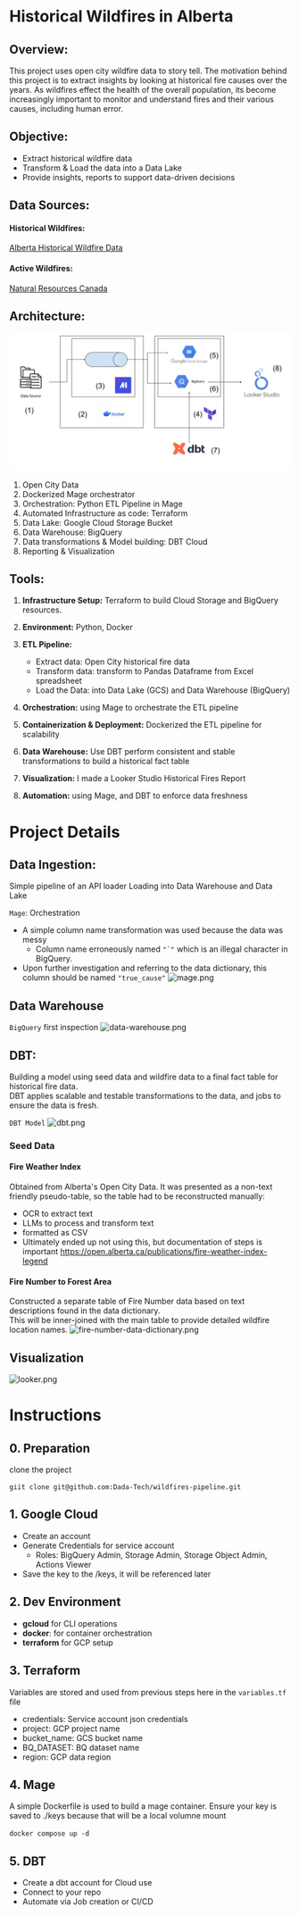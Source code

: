 # Historical Wildfires in Alberta
## Overview:
This project uses open city wildfire data to story tell.
The motivation behind this project is to extract insights by looking at historical fire causes over the years.
As wildfires effect the health of the overall population, its become increasingly important to monitor and understand fires and their various causes, including human error.

## Objective:
* Extract historical wildfire data
* Transform & Load the data into a Data Lake
* Provide insights, reports to support data-driven decisions

## Data Sources:
#### Historical Wildfires:
[Alberta Historical Wildfire Data](https://open.alberta.ca/opendata/wildfire-data)

#### Active Wildfires:
[Natural Resources Canada](https://cwfis.cfs.nrcan.gc.ca/datamart/metadata/activefires)

## Architecture:

![pipeline-architecture.jpg](readme_images/pipeline-architecture.jpg)
1. Open City Data
2. Dockerized Mage orchestrator
3. Orchestration: Python ETL Pipeline in Mage
4. Automated Infrastructure as code: Terraform
5. Data Lake: Google Cloud Storage Bucket
6. Data Warehouse: BigQuery
7. Data transformations & Model building: DBT Cloud
8. Reporting & Visualization

## Tools:
1. **Infrastructure Setup:** Terraform to build Cloud Storage and BigQuery resources.
2. **Environment:** Python, Docker
3. **ETL Pipeline:**
   * Extract data: Open City historical fire data
   * Transform data: transform to Pandas Dataframe from Excel spreadsheet
   * Load the Data: into Data Lake (GCS) and Data Warehouse (BigQuery) 

4. **Orchestration:** using Mage to orchestrate the ETL pipeline
5. **Containerization & Deployment:** Dockerized the ETL pipeline for scalability
6. **Data Warehouse:** Use DBT perform consistent and stable transformations to build a historical fact table
7. **Visualization:** I made a Looker Studio Historical Fires Report
8. **Automation:** using Mage, and DBT to enforce data freshness

# Project Details

## Data Ingestion:
Simple pipeline of an API loader
Loading into Data Warehouse and Data Lake
  
```Mage```: Orchestration
* A simple column name transformation was used because the data was messy
  * Column name erroneously named ``` "`" ``` which is an illegal character in BigQuery.
* Upon further investigation and referring to the data dictionary, this column should be named ```"true_cause"```
 ![mage.png](readme_images%2Fmage.png)

## Data Warehouse
```BigQuery``` first inspection
![data-warehouse.png](readme_images%2Fdata-warehouse.png)

## DBT:
Building a model using seed data and wildfire data to a final fact table for historical fire data.  
DBT applies scalable and testable transformations to the data, and jobs to ensure the data is fresh.

```DBT Model```
![dbt.png](readme_images%2Fdbt.png)

### Seed Data
#### Fire Weather Index
Obtained from Alberta's Open City Data. It was presented as a non-text friendly pseudo-table, so the table had to be reconstructed manually:
* OCR to extract text
* LLMs to process and transform text
* formatted as CSV
* Ultimately ended up not using this, but documentation of steps is important
https://open.alberta.ca/publications/fire-weather-index-legend

#### Fire Number to Forest Area
Constructed a separate table of Fire Number data based on text descriptions found in the data dictionary.  
This will be inner-joined with the main table to provide detailed wildfire location names.
![fire-number-data-dictionary.png](readme_images%2Ffire-number-data-dictionary.png)

## Visualization
![looker.png](readme_images%2Flooker.png)

# Instructions
## 0. Preparation
clone the project
```
giit clone git@github.com:Dada-Tech/wildfires-pipeline.git
```
## 1. Google Cloud
* Create an account
* Generate Credentials for service account
  * Roles: BigQuery Admin, Storage Admin, Storage Object Admin, Actions Viewer 
* Save the key to the /keys, it will be referenced later

## 2. Dev Environment
* **gcloud** for CLI operations
* **docker**: for container orchestration
* **terraform** for GCP setup

## 3. Terraform
Variables are stored and used from previous steps here in the ```variables.tf``` file
* credentials: Service account json credentials
* project: GCP project name
* bucket_name: GCS bucket name
* BQ_DATASET: BQ dataset name
* region: GCP data region

## 4. Mage
A simple Dockerfile is used to build a mage container.
Ensure your key is saved to ./keys because that will be a local volumne mount

```docker compose up -d```

## 5. DBT
* Create a dbt account for Cloud use
* Connect to your repo
* Automate via Job creation or CI/CD